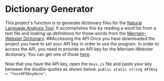 ﻿# Dictionary Generator
This project's function is to generate dictionary files for the [Natural Language Analysis Tool](https://github.com/Propheis/Natural-Language-Analysis-Tool). It accomplishes this by reading a word list from a text file and looking up definitions for those words from the [Merriam-Webster Dictionary](http://www.m-w.com/). 
##Accessing the API
Once you have downloaded the project you have to set your API key in order to use the program.
In order to access the API, you need to provide an API key for the Merriam-Webster dictionary. You can get one of those [here](http://dictionaryapi.com/).

Now that you have the API key, open the `Keys.cs` file and paste your key between the double-quotes as shown below.
`public static string APIKey = "YourAPIKeyHere";`